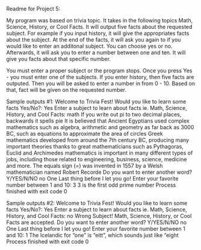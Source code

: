 Readme for Project 5: 

My program was based on trivia topic. It takes in the following topics
Math, Science, History, or Cool Facts. It will output five facts about the 
requested subject. For example if you input history, it will give the appropriates facts about the subject. At the end of the facts, it will ask you again to if you would like to enter an additonal subject. You can choose yes or no. Afterwards, it will ask you to enter a number between one and ten. It will give you facts about that specific number. 

You must enter a proper subject or the program stops. Once you press Yes - you must enter one of the subjects. 
If you enter history, then five facts are outputed. Then you will be asked to enter a number in from 0 - 10. Based on that, fact will be given on the requested number. 

Sample outputs #1: 
Welcome to Trivia Fest!
Would you like to learn some facts Yes/No?: Yes
Enter a subject to learn about facts ie. Math, Science, History, and Cool Facts: 
math
If you write out pi to two decimal places, backwards it spells pie
It is believed that Ancient Egyptians used complex mathematics such as algebra, arithmetic and geometry as far back as 3000 BC, such as equations to approximate the area of circles
Greek mathematics developed from around the 7th century BC, producing many important theories thanks to great mathematicians such as Pythagoras, Euclid and Archimedes
mathematics is important in many different types of jobs, including those related to engineering, business, science, medicine and more.
The equals sign (=) was invented in 1557 by a Welsh mathematician named Robert Recorde
Do you want to enter another word? Y/YES/N/NO
no
One Last thing before I let you go!
Enter your favorite number between 1 and 10: 
3
3 is the first odd prime number
Process finished with exit code 0

Sample outputs #2: 
Welcome to Trivia Fest!
Would you like to learn some facts Yes/No?: Yes 
Enter a subject to learn about facts ie. Math, Science, History, and Cool Facts: 
no
Wrong Subject! Math, Science, History, or Cool Facts are accepted.
Do you want to enter another word? Y/YES/N/NO
no
One Last thing before I let you go!
Enter your favorite number between 1 and 10: 
1
The Icelandic for “one” is “eitt”, which sounds just like “eight
Process finished with exit code 0

